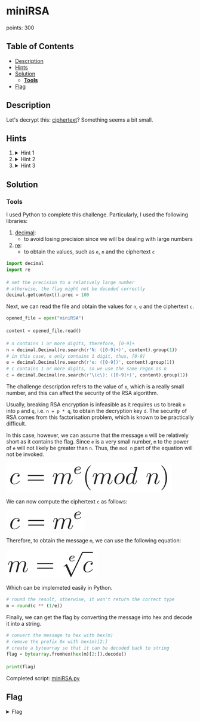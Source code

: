 # miniRSA
points: 300

## Table of Contents
  * [Description](#description)
  * [Hints](#hints)
  * [Solution](#solution)
    * [**Tools**](#tools)
  * [Flag](#flag)

## Description
Let's decrypt this: [ciphertext](files/ciphertext)? Something seems a bit small.

## Hints
1. <details> 
    <summary>Hint 1</summary> 

    RSA <a href="https://en.wikipedia.org/wiki/RSA_(cryptosystem)">tutorial</a> 
   
   </details>

2. <details>
    <summary>Hint 2</summary>
    
    How could having too small an e affect the security of this 2048 bit key?
    
    </details>

3. <details>
    <summary>Hint 3</summary>
    
    Make sure you don't lose precision, the numbers are pretty big (besides the e value)
    
    </details>

## Solution

### **Tools**
I used Python to complete this challenge. Particularly, I used the following libraries:
1. [decimal](https://docs.python.org/3/library/decimal.html): 
   * to avoid losing precision since we will be dealing with large numbers
2. [re](https://docs.python.org/3/library/re.html): 
   * to obtain the values, such as ```e```, ```n``` and the ciphertext ```c```
  
```python
import decimal
import re

# set the precision to a relatively large number
# otherwise, the flag might not be decoded correctly
decimal.getcontext().prec = 100
```

Next, we can read the file and obtain the values for ```n```, ```e``` and the ciphertext ```c```.

```python
opened_file = open("miniRSA")

content = opened_file.read()

# n contains 1 or more digits, therefore, [0-9]+
n = decimal.Decimal(re.search(r'N: ([0-9]+)', content).group(1))
# in this case, e only contains 1 digit, thus, [0-9]
e = decimal.Decimal(re.search(r'e: ([0-9])', content).group(1))
# c contains 1 or more digits, so we use the same regex as n
c = decimal.Decimal(re.search(r'\(c\): ([0-9]+)', content).group(1))
```

The challenge description refers to the value of ```e```, which is a really small number, and this can affect the security of the RSA algorithm.

Usually, breaking RSA encryption is infeasible as it requires us to break ```n``` into ```p``` and ```q```, i.e. ```n = p * q```, to obtain the decryption key ```d```. The security of RSA comes from this factorisation problem, which is known to be practically difficult.

In this case, however, we can assume that the message ```m``` will be relatively short as it contains the flag. Since ```e``` is a very small number, ```m``` to the power of ```e``` will not likely be greater than ```n```. Thus, the ```mod n``` part of the equation will not be invoked.

![RSA equation](images/RSA_0.jpg)

We can now compute the ciphertext ```c``` as follows:

![RSA equation without mod n](images/RSA_1.jpg)

Therefore, to obtain the message ```m```, we can use the following equation:

![RSA equation without mod n](images/RSA_2.jpg)

Which can be implemeted easily in Python.

```python
# round the result, otherwise, it won't return the correct type
m = round(c ** (1/e))
```

Finally, we can get the flag by converting the message into hex and decode it into a string.

```python
# convert the message to hex with hex(m)
# remove the prefix 0x with hex(m)[2:]
# create a bytearray so that it can be decoded back to string
flag = bytearray.fromhex(hex(m)[2:]).decode()

print(flag)
```

Completed script: [miniRSA.py](files/miniRSA.py)

## Flag
<details>
    <summary>Flag</summary>
        picoCTF{n33d_a_lArg3r_e_606ce004}
</details>